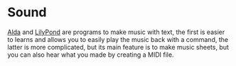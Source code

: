 # Sound

[Alda](https://alda.io/) and [LilyPond](http://lilypond.org/) are programs to make music with text, the first is easier to learns and allows you to easily play the music back with a command, the latter is more complicated, but its main feature is to make music sheets, but you can also hear what you made by creating a MIDI file.